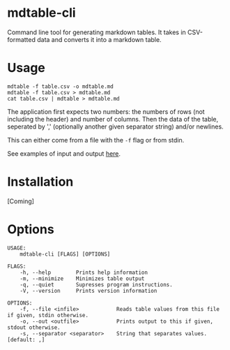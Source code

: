 # mdtable-cli
Command line tool for generating markdown tables. It takes in CSV-formatted data and converts it into a markdown table.

# Usage
```
mdtable -f table.csv -o mdtable.md
mdtable -f table.csv > mdtable.md
cat table.csv | mdtable > mdtable.md
```

The application first expects two numbers: the numbers of rows (not including the header) and number of columns. Then the data of the table, seperated by ',' (optionally another given separator string) and/or newlines.

This can either come from a file with the `-f` flag or from stdin.

See examples of input and output [here](./examples.md).

# Installation
[Coming]

# Options
```
USAGE:
    mdtable-cli [FLAGS] [OPTIONS]

FLAGS:
    -h, --help        Prints help information
    -m, --minimize    Minimizes table output
    -q, --quiet       Supresses program instructions.
    -V, --version     Prints version information

OPTIONS:
    -f, --file <infile>            Reads table values from this file if given, stdin otherwise.
    -o, --out <outfile>            Prints output to this if given, stdout otherwise.
    -s, --separator <separator>    String that separates values. [default: ,]
```
